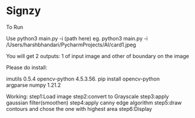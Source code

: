 # Signzy
To Run

Use python3 main.py -i (path here)
eg. python3 main.py -i /Users/harshbhandari/PycharmProjects/AI/card1.jpeg

You will get 2 outputs: 1 of input image and other of boundary on the image

Please do install:

imutils	0.5.4
opencv-python	4.5.3.56.  pip install opencv-python	
argparse
numpy	1.21.2	


Working:
step1:Load image
step2:convert to Grayscale
step3:apply gaussian filter(smoothen)
step4:apply canny edge algorithm
step5:draw contours and chose the one with highest area
step6:Display
